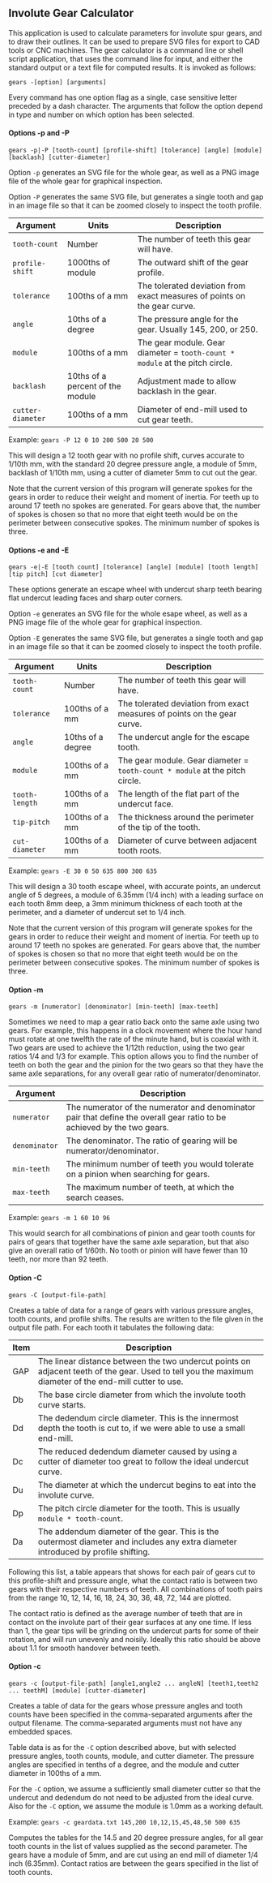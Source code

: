 ﻿## Involute Gear Calculator
This application is used to calculate parameters for involute spur gears, 
and to draw their outlines. It can be used to prepare SVG files for 
export to CAD tools or CNC machines. The gear calculator is a command line
or shell script application, that uses the command line for input, and
either the standard output or a text file for computed results. It is
invoked as follows:

`gears -[option] [arguments]`

Every command has one option flag as a single, case sensitive letter preceded by
a dash character. The arguments that follow the option depend in type and number 
on which option has been selected.

#### Options -p and -P

`gears -p|-P [tooth-count] [profile-shift] [tolerance] [angle] [module] [backlash] [cutter-diameter]`

Option `-p` generates an SVG file for the whole gear, 
as well as a PNG image file of the whole gear for graphical inspection.

Option `-P` generates the same SVG file, but generates a single tooth and gap in an image file
so that it can be zoomed closely to inspect the tooth profile.

| Argument | Units | Description |
| -------- | ---- | ----------- |
| `tooth-count` | Number | The number of teeth this gear will have. |
| `profile-shift` | 1000ths of module | The outward shift of the gear profile. |
| `tolerance` | 100ths of a mm | The tolerated deviation from exact measures of points on the gear curve. |
| `angle` | 10ths of a degree | The pressure angle for the gear. Usually 145, 200, or 250. |
| `module` | 100ths of a mm | The gear module. Gear diameter = `tooth-count * module` at the pitch circle. |
| `backlash` | 10ths of a percent of the module | Adjustment made to allow backlash in the gear. |
| `cutter-diameter` | 100ths of a mm | Diameter of end-mill used to cut gear teeth. |

Example: `gears -P 12 0 10 200 500 20 500`

This will design a 12 tooth gear with no profile shift, curves accurate to 1/10th mm,
with the standard 20 degree pressure angle, a module of 5mm, backlash of 1/10th mm,
using a cutter of diameter 5mm to cut out the gear.

Note that the current version of this program will generate spokes 
for the gears in order to reduce their 
weight and moment of inertia. For teeth up to around 17 teeth no spokes are generated. For
gears above that, the number of spokes is chosen so that no more that
eight teeth would be on the perimeter between consecutive spokes. The
minimum number of spokes is three.

#### Options -e and -E

`gears -e|-E [tooth count] [tolerance] [angle] [module] [tooth length] [tip pitch] [cut diameter]`

These options generate an escape wheel with undercut sharp teeth bearing flat
undercut leading faces and sharp outer corners.

Option `-e` generates an SVG file for the whole esape wheel, 
as well as a PNG image file of the whole gear for graphical inspection.

Option `-E` generates the same SVG file, but generates a single tooth and gap in an image file
so that it can be zoomed closely to inspect the tooth profile.

| Argument | Units | Description |
| -------- | ---- | ----------- |
| `tooth-count` | Number | The number of teeth this gear will have. |
| `tolerance` | 100ths of a mm | The tolerated deviation from exact measures of points on the gear curve. |
| `angle` | 10ths of a degree | The undercut angle for the escape tooth. |
| `module` | 100ths of a mm | The gear module. Gear diameter = `tooth-count * module` at the pitch circle. |
| `tooth-length` | 100ths of a mm | The length of the flat part of the undercut face. |
| `tip-pitch` | 100ths of a mm | The thickness around the perimeter of the tip of the tooth. |
| `cut-diameter` | 100ths of a mm | Diameter of curve between adjacent tooth roots. |

Example: `gears -E 30 0 50 635 800 300 635`

This will design a 30 tooth escape wheel, with accurate points, an undercut angle
of 5 degrees, a module of 6.35mm (1/4 inch) with a leading surface on each tooth 8mm deep,
a 3mm minimum thickness of each tooth at the perimeter, and a diameter of undercut
set to 1/4 inch.

Note that the current version of this program will generate spokes 
for the gears in order to reduce their 
weight and moment of inertia. For teeth up to around 17 teeth no spokes are generated. For
gears above that, the number of spokes is chosen so that no more that
eight teeth would be on the perimeter between consecutive spokes. The
minimum number of spokes is three.

#### Option -m

`gears -m [numerator] [denominator] [min-teeth] [max-teeth]`

Sometimes we need to map a gear ratio back onto the same axle using two gears. For example,
this happens in a clock movement where the hour hand must rotate at one twelfth
the rate of the minute hand, but is coaxial with it. Two gears are used to achieve 
the 1/12th reduction, using the two gear ratios 1/4 and 1/3 for example. This option
allows you to find the number of teeth on both the gear and the pinion for the two gears
so that they have the same axle separations, for any overall gear ratio of numerator/denominator.

| Argument | Description |
| -------- | ----------- |
| `numerator` | The numerator of the numerator and denominator pair that define the overall gear ratio to be achieved by the two gears. |
| `denominator` | The denominator. The ratio of gearing will be numerator/denominator. |
| `min-teeth` | The minimum number of teeth you would tolerate on a pinion when searching for gears. |
| `max-teeth` | The maximum number of teeth, at which the search ceases. |

Example: `gears -m 1 60 10 96`

This would search for all combinations of pinion and gear tooth counts for pairs of gears
that together have the same axle separation, but that also give an overall ratio of
1/60th. No tooth or pinion will have fewer than 10 teeth, nor more than 92 teeth.

#### Option -C

`gears -C [output-file-path]`

Creates a table of data for a range of gears 
with various pressure angles, tooth counts,
and profile shifts. The results are written to the file given 
in the output file path. For each tooth it tabulates the following data:

| Item | Description |
| ---- | ----------- |
| GAP | The linear distance between the two undercut points on adjacent teeth of the gear. Used to tell you the maximum diameter of the end-mill cutter to use. |
| Db | The base circle diameter from which the involute tooth curve starts. |
| Dd | The dedendum circle diameter. This is the innermost depth the tooth is cut to, if we were able to use a small end-mill. |
| Dc | The reduced dedendum diameter caused by using a cutter of diameter too great to follow the ideal undercut curve. |
| Du | The diameter at which the undercut begins to eat into the involute curve. |
| Dp | The pitch circle diameter for the tooth. This is usually `module * tooth-count`. |
| Da | The addendum diameter of the gear. This is the outermost diameter and includes any extra diameter introduced by profile shifting. |

Following this list, a table appears that shows 
for each pair of gears cut to this profile-shift and pressure angle,
what the contact ratio is between two gears with 
their respective numbers of teeth. All combinations
of tooth pairs from the range 10, 12, 14, 16, 18, 24, 30, 36, 48, 72, 144 are plotted.

The contact ratio is defined as the 
average number of teeth that are in contact on the
involute part of their gear surfaces at 
any one time. If less than 1, the gear tips will be grinding
on the undercut parts for some of their 
rotation, and will run unevenly and noisily.
Ideally this ratio should be above about 1.1 
for smooth handover between teeth.

#### Option -c

`gears -c [output-file-path] [angle1,angle2 ... angleN] [teeth1,teeth2 ... teethM] [module] [cutter-diameter]`

Creates a table of data for the gears whose 
pressure angles and tooth counts have been specified
in the comma-separated arguments after the output 
filename. The comma-separated arguments must not 
have any embedded spaces.

Table data is as for the `-C` option
described above, but with selected pressure 
angles, tooth counts, module, and cutter diameter. The pressure
angles are specified in tenths of a degree, 
and the module and cutter diameter in 100ths of a mm.

For the `-C` option, we assume a sufficiently small
diameter cutter so that the undercut and dedendum do not need 
to be adjusted from the ideal curve. Also for the
`-C` option, we assume the module is 1.0mm as a working default.

Example: `gears -c geardata.txt 145,200 10,12,15,45,48,50 500 635`

Computes the tables for the 14.5 and 20 degree pressure angles, for all gear tooth counts in the
list of values supplied as the second parameter. The gears have a module of 5mm, and
are cut using an end mill of diameter 1/4 inch (6.35mm). Contact ratios are between the gears specified in 
the list of tooth counts.

